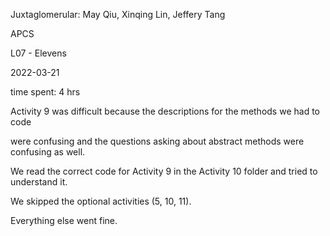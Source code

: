 Juxtaglomerular: May Qiu, Xinqing Lin, Jeffery Tang

APCS

L07 - Elevens

2022-03-21

time spent: 4 hrs



Activity 9 was difficult because the descriptions for the methods we had to code

were confusing and the questions asking about abstract methods were confusing as well.

We read the correct code for Activity 9 in the Activity 10 folder and tried to understand it.

We skipped the optional activities (5, 10, 11).

Everything else went fine.
